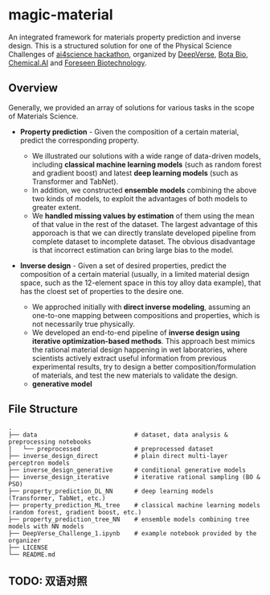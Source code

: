 # magic-material

An integrated framework for materials property prediction and inverse design. This is a structured solution for one of the Physical Science Challenges of [ai4science hackathon](https://ai4science.io/), organized by [DeepVerse](deepverse.tech/en/), [Bota Bio](www.bota.bio), [Chemical.AI](https://chemical.ai/) and [Foreseen Biotechnology](www.foreseepharma.com/en-us).

## Overview

Generally, we provided an array of solutions for various tasks in the scope of Materials Science.

- **Property prediction** - Given the composition of a certain material, predict the corresponding property.
    - We illustrated our solutions with a wide range of data-driven models, including **classical machine learning models** (such as random forest and gradient boost) and latest **deep learning models** (such as Transformer and TabNet).
    - In addition, we constructed **ensemble models** combining the above two kinds of models, to exploit the advantages of both models to greater extent.
    - We **handled missing values by estimation** of them using the mean of that value in the rest of the dataset. The largest advantage of this apporoach is that we can directly translate developed pipeline from complete dataset to incomplete dataset. The obvious disadvantage is that incorrect estimation can bring large bias to the model.

- **Inverse design** - Given a set of desired properties, predict the composition of a certain material (usually, in a limited material design space, such as the 12-element space in this toy alloy data example), that has the cloest set of properties to the desire one.
    - We approched initially with **direct inverse modeling**, assuming an one-to-one mapping between compositions and properties, which is not necessarily true physically.
    - We developed an end-to-end pipeline of **inverse design using iterative optimization-based methods**. This approach best mimics the rational material design happening in wet laboratories, where scientists actively extract useful information from previous experimental results, try to design a better composition/formulation of materials, and test the new materials to validate the design.
    - **generative model**

## File Structure

    .
    ├── data                           # dataset, data analysis & preprocessing notebooks
    |   └── preprocessed               # preprocessed dataset
    ├── inverse_design_direct          # plain direct multi-layer perceptron models
    ├── inverse_design_generative      # conditional generative models
    ├── inverse_design_iterative       # iterative rational sampling (BO & PSO)
    ├── property_prediction_DL_NN      # deep learning models (Transformer, TabNet, etc.)
    ├── property_prediction_ML_tree    # classical machine learning models (random forest, gradient boost, etc.)
    ├── property_prediction_tree_NN    # ensemble models combining tree models with NN models
    ├── DeepVerse_Challenge_1.ipynb    # example notebook provided by the organizer
    ├── LICENSE
    └── README.md

## TODO: 双语对照
